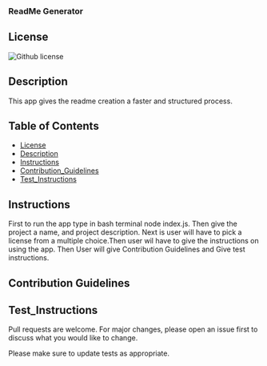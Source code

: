### ReadMe Generator

  ## License
  ![Github license](https://img.shields.io/badge/license-MIT-yellowgreen.svg)
  
  ## Description
  This app gives the readme creation a faster and structured process.

  ## Table of Contents
  * [License](#license)
  * [Description](#description)
  * [Instructions](#instructions)
  * [Contribution_Guidelines](#guidelines)
  * [Test_Instructions](#test)


  ## Instructions

  First to run the app type in bash terminal node index.js. Then give the project a name, and project description. Next is user will have to pick a license from a multiple choice.Then user wil have to give the instructions on using the app. Then User will give Contribution Guidelines and Give test instructions.

  ## Contribution Guidelines
  
  

  ## Test_Instructions 

  
  
  Pull requests are welcome. For major changes, please open an issue first
  to discuss what you would like to change.
  
  Please make sure to update tests as appropriate.
